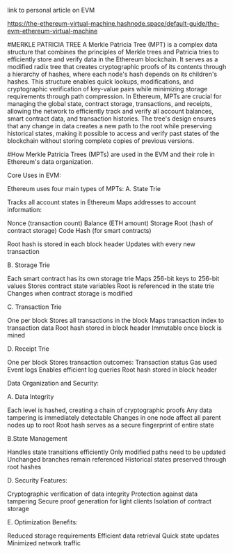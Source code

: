 link to personal article on EVM

https://the-ethereum-virtual-machine.hashnode.space/default-guide/the-evm-ethereum-virtual-machine

#MERKLE PATRICIA TREE A Merkle Patricia Tree (MPT) is a complex data structure that combines the principles of Merkle trees and Patricia tries to efficiently store and verify data in the Ethereum blockchain. It serves as a modified radix tree that creates cryptographic proofs of its contents through a hierarchy of hashes, where each node's hash depends on its children's hashes. This structure enables quick lookups, modifications, and cryptographic verification of key-value pairs while minimizing storage requirements through path compression. In Ethereum, MPTs are crucial for managing the global state, contract storage, transactions, and receipts, allowing the network to efficiently track and verify all account balances, smart contract data, and transaction histories. The tree's design ensures that any change in data creates a new path to the root while preserving historical states, making it possible to access and verify past states of the blockchain without storing complete copies of previous versions.

#How Merkle Patricia Trees (MPTs) are used in the EVM and their role in Ethereum's data organization.

Core Uses in EVM:

Ethereum uses four main types of MPTs: A. State Trie

Tracks all account states in Ethereum Maps addresses to account information:

Nonce (transaction count) Balance (ETH amount) Storage Root (hash of contract storage) Code Hash (for smart contracts)

Root hash is stored in each block header Updates with every new transaction

B. Storage Trie

Each smart contract has its own storage trie Maps 256-bit keys to 256-bit values Stores contract state variables Root is referenced in the state trie Changes when contract storage is modified

C. Transaction Trie

One per block Stores all transactions in the block Maps transaction index to transaction data Root hash stored in block header Immutable once block is mined

D. Receipt Trie

One per block Stores transaction outcomes: Transaction status Gas used Event logs Enables efficient log queries Root hash stored in block header

Data Organization and Security:

A. Data Integrity

Each level is hashed, creating a chain of cryptographic proofs Any data tampering is immediately detectable Changes in one node affect all parent nodes up to root Root hash serves as a secure fingerprint of entire state

B.State Management

Handles state transitions efficiently Only modified paths need to be updated Unchanged branches remain referenced Historical states preserved through root hashes

D. Security Features:

Cryptographic verification of data integrity Protection against data tampering Secure proof generation for light clients Isolation of contract storage

E. Optimization Benefits:

Reduced storage requirements Efficient data retrieval Quick state updates Minimized network traffic
